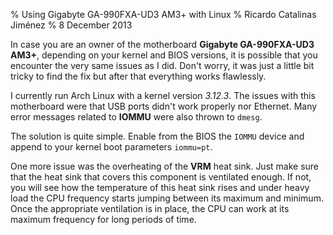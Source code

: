 % Using Gigabyte GA-990FXA-UD3 AM3+ with Linux
% Ricardo Catalinas Jiménez
% 8 December 2013


  In case you are an owner of the motherboard **Gigabyte GA-990FXA-UD3
AM3+**, depending on your kernel and BIOS versions, it is possible that
you encounter the very same issues as I did.  Don't worry, it was just
a little bit tricky to find the fix but after that everything works
flawlessly.

  I currently run Arch Linux with a kernel version *3.12.3*. The issues
with this motherboard were that USB ports didn't work properly nor
Ethernet.  Many error messages related to **IOMMU** were also thrown to
`dmesg`.

  The solution is quite simple. Enable from the BIOS the `IOMMU` device
and append to your kernel boot parameters `iommu=pt`.

  One more issue was the overheating of the **VRM** heat sink. Just make
sure that the heat sink that covers this component is ventilated enough.
If not, you will see how the temperature of this heat sink rises and
under heavy load the CPU frequency starts jumping between its maximum
and minimum. Once the appropriate ventilation is in place, the CPU can
work at its maximum frequency for long periods of time.
